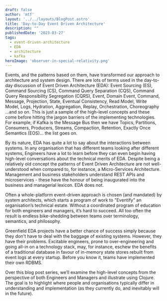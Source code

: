 ```yaml
---
draft: false
author: 'mtf'
layout: '../../layouts/BlogPost.astro'
title: 'Day-to-Day Event Driven Architecture'
description: ""
publishedDate: '2023-03-27'
tags:
  - event-driven-architecture
  - EDA
  - architecture
  - kafka
heroImage: 'observer-in-special-relativity.png'
---
```


Events, and the patterns based on them, have transformed our approach to architecture and system design. There are lots of terms used in the day-to-day discussion of Event Driven Architecture (EDA): Event Sourcing (ES), Command Sourcing (CS), Command Query Separation (CQS), Command Query Responsibility Segregation (CQRS), Event, Domain Event, Command, Message, Projection, State, Eventual Consistency, Read Model, Write Model, Logs, Hydration, Aggregation, Replay, Orchestration, Choreography ...and so on. This is just a sample of the high-level concepts and these come before hitting the jargon barriers of the implementing technologies. For example, if Kafka is the Message Bus then we have Topics, Partitions, Consumers, Producers, Streams, Compaction, Retention, Exactly Once Semantics (EOS)... the list goes on.

By its nature, EDA has quite a lot to say about the interactions between systems. In any organisation that has different teams looking after different systems, Engineers have a lot to learn before they can even begin having high-level conversations about the technical merits of EDA. Despite being a relatively old concept the patterns of Event Driven Architecture are not well-understood when compared to, for instance, a Micro-Services Architecture. Management and business stakeholders understand REST APIs and microservices - these have the honour of being inaugurated into the business and managerial lexicon. EDA does not.

Often a whole-platform event-driven approach is chosen (and mandated)  by system architects, which starts a program of work to "Eventify" an organisation’s technical estate. Without a coordinated program of education for both engineers and managers, it’s hard to succeed. All too often the result is endless bike-shedding between teams over terminology, semantics, and philosophy.

Greenfield EDA projects have a better chance of success simply because they don't have to deal with the baggage of existing systems. However, they have their problems. Excitable engineers, prone to over-engineering and going all-in on a technology stack, may, for instance,  eschew the benefits of a traditional database in favour of in-memory state stores rebuilt from event logs at every startup. Before you know it, teams have implemented their own RDBMS.

Over this blog post series, we’ll examine the high-level concepts from the perspective of both Engineers and Managers and illustrate using Clojure.  The goal is to highlight where people and organisations typically differ in understanding and implementation (as they currently do, and inevitably will in the future).

